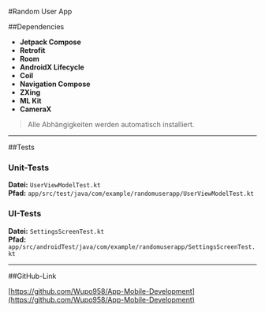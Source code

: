 #Random User App

##Dependencies

- **Jetpack Compose**  
- **Retrofit**  
- **Room**  
- **AndroidX Lifecycle**  
- **Coil**  
- **Navigation Compose**  
- **ZXing**  
- **ML Kit**  
- **CameraX**  

> Alle Abhängigkeiten werden automatisch installiert.

---

##Tests

### Unit-Tests  
**Datei:** `UserViewModelTest.kt`  
**Pfad:** `app/src/test/java/com/example/randomuserapp/UserViewModelTest.kt`

### UI-Tests  
**Datei:** `SettingsScreenTest.kt`  
**Pfad:** `app/src/androidTest/java/com/example/randomuserapp/SettingsScreenTest.kt`

---

##GitHub-Link

[https://github.com/Wupo958/App-Mobile-Development](https://github.com/Wupo958/App-Mobile-Development)


